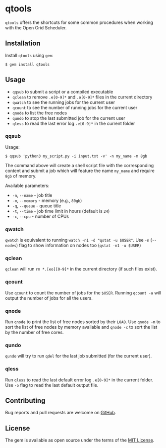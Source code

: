 # qtools

`qtools` offers the shortcuts for some common procedures when working with the Open Grid Scheduler.


## Installation

Install `qtools` using `gem`:

    $ gem install qtools

## Usage

- `qqsub`  to submit a script or a compiled executable
- `qclean` to remove `.e[0-9]*` and `.o[0-9]*` files in the current directory
- `qwatch` to see the running jobs for the current user
- `qcount` to see the number of running jobs for the current user
- `qnode` to list the free nodes
- `qundo` to stop the last submitted job for the current user
- `qless` to read the last error log `.e[0-9]*` in the current folder

### qqsub

Usage:

    $ qqsub 'python3 my_script.py -i input.txt -v' -n my_name -m 8gb

The command above will create a shell script file with the corresponding content and submit a job which will feature the name `my_name` and require `8gb` of memory.

Available parameters:

- `-n`, `--name`   - job title
- `-m`, `--memory` - memory (e.g., `80gb`)
- `-q`, `--queue`  - queue title
- `-t`, `--time`   - job time limit in hours (default is `24`)
- `-c`, `--cpu`    - number of CPUs

### qwatch

`qwatch` is equivalent to running `watch -n1 -d "qstat -u $USER"`. Use `-n` (`--nodes`) flag to show information on nodes too (`qstat -n1 -u $USER`)

### qclean

`qclean` will run `rm *.[eo][0-9]*` in the current directory (if such files exist).

### qcount

Use `qcount` to count the number of jobs for the `$USER`. Running `qcount -a` will output the number of jobs for all the users.

### qnode

Run `qnode` to print the list of free nodes sorted by their `LOAD`. Use `qnode -m` to sort the list of free nodes by memory available and `qnode -c` to sort the list by the number of free cores.

### qundo

`qundo` will try to run `qdel` for the last job submitted (for the current user).

### qless

Run `qless` to read the last default error log `.e[0-9]*` in the current folder. Use `-o` flag to read the last default output file.

## Contributing

Bug reports and pull requests are welcome on [GitHub](https://github.com/kerkomen/qtools).

## License

The gem is available as open source under the terms of the [MIT License](http://opensource.org/licenses/MIT).

